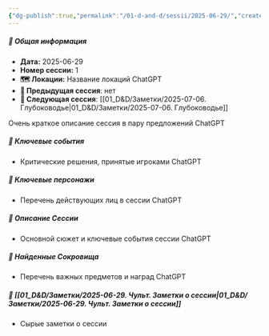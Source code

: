 ```yaml
---
{"dg-publish":true,"permalink":"/01-d-and-d/sessii/2025-06-29/","created":"2025-06-29T22:44:50.769+03:00","updated":"2025-06-29T22:48:07.156+03:00"}
---
```



##### 📅 Общая информация

- **Дата:** 2025-06-29
- **Номер cессии:** 1
- **🗺️ Локации:** Название локаций ChatGPT
- **🔗 Предыдущая сессия**: нет
- **🔗 Следующая сессия**: [[01_D&D/Заметки/2025-07-06. Глубоководье\|01_D&D/Заметки/2025-07-06. Глубоководье]]

Очень краткое описание сессия в пару предложений ChatGPT
##### 🔑 **Ключевые события** 
- Критические решения, принятые игроками ChatGPT
##### 🧍 **Ключевые персонажи** 
- Перечень действующих лиц в сессии ChatGPT
##### 📖 **Описание Сессии** 
- Основной сюжет и ключевые события сессии ChatGPT
##### 💎 **Найденные Сокровища** 
- Перечень важных предметов и наград ChatGPT
##### 📝 **[[01_D&D/Заметки/2025-06-29. Чульт. Заметки о сессии\|01_D&D/Заметки/2025-06-29. Чульт. Заметки о сессии]]**
- Сырые заметки о сессии
